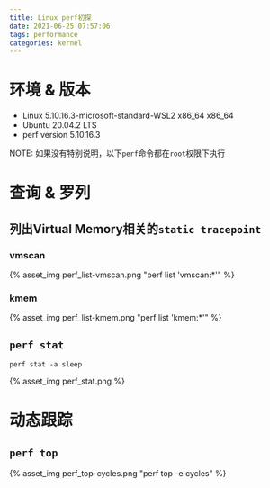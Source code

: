 ```yaml
---
title: Linux perf初探
date: 2021-06-25 07:57:06
tags: performance
categories: kernel
---
```


# 环境 & 版本

- Linux 5.10.16.3-microsoft-standard-WSL2 x86_64 x86_64
- Ubuntu 20.04.2 LTS
- perf version 5.10.16.3

NOTE: 如果没有特别说明，以下`perf`命令都在`root`权限下执行

<!--more-->

# 查询 & 罗列

## 列出Virtual Memory相关的`static tracepoint`

### vmscan
{% asset_img perf_list-vmscan.png "perf list 'vmscan:*'" %}

### kmem
{% asset_img perf_list-kmem.png "perf list 'kmem:*'" %}

## `perf stat`

```
perf stat -a sleep
```

{% asset_img perf_stat.png %}

# 动态跟踪

## `perf top`

{% asset_img perf_top-cycles.png "perf top -e cycles" %}
